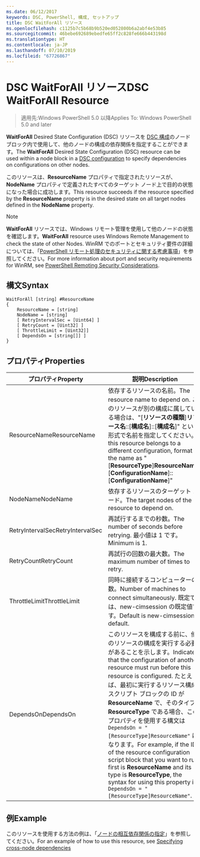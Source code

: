 ```yaml
---
ms.date: 06/12/2017
keywords: DSC, PowerShell, 構成, セットアップ
title: DSC WaitForAll リソース
ms.openlocfilehash: c1125b7c5b68b9b520ed052800b6a2abf4e53b85
ms.sourcegitcommit: 46bebe692689ebedfe65ff2c828fe666b443198d
ms.translationtype: HT
ms.contentlocale: ja-JP
ms.lasthandoff: 07/10/2019
ms.locfileid: "67726867"
---
```

# <a name="dsc-waitforall-resource"></a><span data-ttu-id="ce519-103">DSC WaitForAll リソース</span><span class="sxs-lookup"><span data-stu-id="ce519-103">DSC WaitForAll Resource</span></span>

> <span data-ttu-id="ce519-104">適用先:Windows PowerShell 5.0 以降</span><span class="sxs-lookup"><span data-stu-id="ce519-104">Applies To: Windows PowerShell 5.0 and later</span></span>

<span data-ttu-id="ce519-105">**WaitForAll** Desired State Configuration (DSC) リソースを [DSC 構成](../../../configurations/configurations.md)のノード ブロック内で使用して、他のノードの構成の依存関係を指定することができます。</span><span class="sxs-lookup"><span data-stu-id="ce519-105">The **WaitForAll** Desired State Configuration (DSC) resource can be used within a node block in a [DSC configuration](../../../configurations/configurations.md) to specify dependencies on configurations on other nodes.</span></span>

<span data-ttu-id="ce519-106">このリソースは、**ResourceName** プロパティで指定されたリソースが、**NodeName** プロパティで定義されたすべてのターゲット ノード上で目的の状態になった場合に成功します。</span><span class="sxs-lookup"><span data-stu-id="ce519-106">This resource succeeds if the resource specified by the **ResourceName** property is in the desired state on all target nodes defined in the **NodeName** property.</span></span>

> [!NOTE]
> <span data-ttu-id="ce519-107">**WaitForAll** リソースでは、Windows リモート管理を使用して他のノードの状態を確認します。</span><span class="sxs-lookup"><span data-stu-id="ce519-107">**WaitForAll** resource uses Windows Remote Management to check the state of other Nodes.</span></span>
> <span data-ttu-id="ce519-108">WinRM でのポートとセキュリティ要件の詳細については、「[PowerShell リモート処理のセキュリティに関する考慮事項](/powershell/scripting/learn/remoting/winrmsecurity?view=powershell-6)」を参照してください。</span><span class="sxs-lookup"><span data-stu-id="ce519-108">For more information about port and security requirements for WinRM, see [PowerShell Remoting Security Considerations](/powershell/scripting/learn/remoting/winrmsecurity?view=powershell-6).</span></span>

## <a name="syntax"></a><span data-ttu-id="ce519-109">構文</span><span class="sxs-lookup"><span data-stu-id="ce519-109">Syntax</span></span>

```
WaitForAll [string] #ResourceName
{
    ResourceName = [string]
    NodeName = [string]
    [ RetryIntervalSec = [Uint64] ]
    [ RetryCount = [Uint32] ]
    [ ThrottleLimit = [Uint32]]
    [ DependsOn = [string[]] ]
}
```

## <a name="properties"></a><span data-ttu-id="ce519-110">プロパティ</span><span class="sxs-lookup"><span data-stu-id="ce519-110">Properties</span></span>

|  <span data-ttu-id="ce519-111">プロパティ</span><span class="sxs-lookup"><span data-stu-id="ce519-111">Property</span></span>  |  <span data-ttu-id="ce519-112">説明</span><span class="sxs-lookup"><span data-stu-id="ce519-112">Description</span></span>   |
|---|---|
| <span data-ttu-id="ce519-113">ResourceName</span><span class="sxs-lookup"><span data-stu-id="ce519-113">ResourceName</span></span>| <span data-ttu-id="ce519-114">依存するリソースの名前。</span><span class="sxs-lookup"><span data-stu-id="ce519-114">The resource name to depend on.</span></span> <span data-ttu-id="ce519-115">このリソースが別の構成に属している場合は、"[__リソースの種類__]__リソース名__::[__構成名__]::[__構成名__]" という形式で名前を指定してください。</span><span class="sxs-lookup"><span data-stu-id="ce519-115">If this resource belongs to a different configuration, format the name as "[__ResourceType__]__ResourceName__::[__ConfigurationName__]::[__ConfigurationName__]"</span></span>|
| <span data-ttu-id="ce519-116">NodeName</span><span class="sxs-lookup"><span data-stu-id="ce519-116">NodeName</span></span>| <span data-ttu-id="ce519-117">依存するリソースのターゲット ノード。</span><span class="sxs-lookup"><span data-stu-id="ce519-117">The target nodes of the resource to depend on.</span></span>|
| <span data-ttu-id="ce519-118">RetryIntervalSec</span><span class="sxs-lookup"><span data-stu-id="ce519-118">RetryIntervalSec</span></span>| <span data-ttu-id="ce519-119">再試行するまでの秒数。</span><span class="sxs-lookup"><span data-stu-id="ce519-119">The number of seconds before retrying.</span></span> <span data-ttu-id="ce519-120">最小値は 1 です。</span><span class="sxs-lookup"><span data-stu-id="ce519-120">Minimum is 1.</span></span>|
| <span data-ttu-id="ce519-121">RetryCount</span><span class="sxs-lookup"><span data-stu-id="ce519-121">RetryCount</span></span>| <span data-ttu-id="ce519-122">再試行の回数の最大数。</span><span class="sxs-lookup"><span data-stu-id="ce519-122">The maximum number of times to retry.</span></span>|
| <span data-ttu-id="ce519-123">ThrottleLimit</span><span class="sxs-lookup"><span data-stu-id="ce519-123">ThrottleLimit</span></span>| <span data-ttu-id="ce519-124">同時に接続するコンピューターの数。</span><span class="sxs-lookup"><span data-stu-id="ce519-124">Number of machines to connect simultaneously.</span></span> <span data-ttu-id="ce519-125">既定では、new-cimsession の既定値です。</span><span class="sxs-lookup"><span data-stu-id="ce519-125">Default is new-cimsession default.</span></span>|
| <span data-ttu-id="ce519-126">DependsOn</span><span class="sxs-lookup"><span data-stu-id="ce519-126">DependsOn</span></span> | <span data-ttu-id="ce519-127">このリソースを構成する前に、他のリソースの構成を実行する必要があることを示します。</span><span class="sxs-lookup"><span data-stu-id="ce519-127">Indicates that the configuration of another resource must run before this resource is configured.</span></span> <span data-ttu-id="ce519-128">たとえば、最初に実行するリソース構成スクリプト ブロックの ID が __ResourceName__ で、そのタイプが __ResourceType__ である場合、このプロパティを使用する構文は `DependsOn = "[ResourceType]ResourceName"` になります。</span><span class="sxs-lookup"><span data-stu-id="ce519-128">For example, if the ID of the resource configuration script block that you want to run first is __ResourceName__ and its type is __ResourceType__, the syntax for using this property is `DependsOn = "[ResourceType]ResourceName"`.</span></span>|

## <a name="example"></a><span data-ttu-id="ce519-129">例</span><span class="sxs-lookup"><span data-stu-id="ce519-129">Example</span></span>

<span data-ttu-id="ce519-130">このリソースを使用する方法の例は、「[ノードの相互依存関係の指定](../../../configurations/crossNodeDependencies.md)」を参照してください。</span><span class="sxs-lookup"><span data-stu-id="ce519-130">For an example of how to use this resource, see [Specifying cross-node dependencies](../../../configurations/crossNodeDependencies.md)</span></span>
